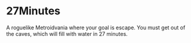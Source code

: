 27Minutes
=========

A roguelike Metroidvania where your goal is escape. You must get out of the caves, which will fill with water in 27 minutes.
